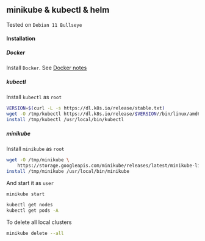 ## minikube & kubectl & helm

Tested on `Debian 11 Bullseye`

#### Installation

##### Docker

Install `Docker`. See [Docker notes](docker.md)

##### kubectl

Install `kubectl` as `root`

```bash
VERSION=$(curl -L -s https://dl.k8s.io/release/stable.txt)
wget -O /tmp/kubectl https://dl.k8s.io/release/$VERSION//bin/linux/amd64/kubectl
install /tmp/kubectl /usr/local/bin/kubectl
```

##### minikube

Install `minikube` as `root`

```bash
wget -O /tmp/minikube \
    https://storage.googleapis.com/minikube/releases/latest/minikube-linux-amd64
install /tmp/minikube /usr/local/bin/minikube
```

And start it as `user`

```bash
minikube start

kubectl get nodes
kubectl get pods -A
```

To delete all local clusters

```bash
minikube delete --all
```

